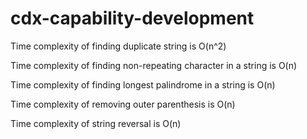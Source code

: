 # cdx-capability-development

Time complexity of finding duplicate string is O(n^2)

Time complexity of finding non-repeating character in a string is O(n)

Time complexity of finding longest palindrome in a string is O(n)

Time complexity of removing outer parenthesis is O(n)

Time complexity of string reversal is O(n)
